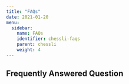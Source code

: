 ```yaml
---
title: "FAQs"
date: 2021-01-20
menu:
  sidebar:
    name: FAQs
    identifier: chessli-faqs
    parent: chessli
    weight: 4
---
```

## Frequently Answered Question
